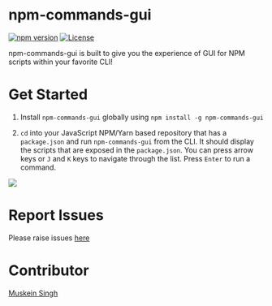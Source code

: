 # npm-commands-gui
[![npm version](https://img.shields.io/npm/v/npm-commands-gui.svg)](https://www.npmjs.com/package/npm-commands-gui) [![License](https://img.shields.io/badge/License-Apache%202.0-brightgreen.svg)](https://opensource.org/licenses/Apache-2.0)

npm-commands-gui is built to give you the experience of GUI for NPM scripts within your favorite CLI!

# **Get Started**

1. Install `npm-commands-gui` globally using `npm install -g npm-commands-gui`

2. `cd` into your JavaScript NPM/Yarn based repository that has a `package.json` and run `npm-commands-gui` from the CLI. It should display the scripts that are exposed in the `package.json`. You can press arrow keys or `J` and `K` keys to navigate through the list. Press `Enter` to run a command. 

![](https://j.gifs.com/81gDql.gif)

# **Report Issues**

Please raise issues [here](https://github.com/muskeinsingh/npm-commands-gui/issues)

# **Contributor**

[Muskein Singh](https://twitter.com/muskein)